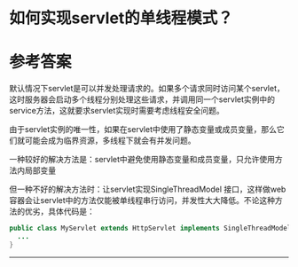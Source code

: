 # 如何实现servlet的单线程模式？

# 参考答案

默认情况下servlet是可以并发处理请求的。如果多个请求同时访问某个servlet，这时服务器会启动多个线程分别处理这些请求，并调用同一个servlet实例中的service方法，这就要求servlet实现时需要考虑线程安全问题。

由于servlet实例的唯一性，如果在servlet中使用了静态变量或成员变量，那么它们就可能会成为临界资源，多线程下就会有并发问题。

一种较好的解决方法是：servlet中避免使用静态变量和成员变量，只允许使用方法内局部变量

但一种不好的解决方法时：让servlet实现SingleThreadModel 接口，这样做web容器会让servlet中的方法仅能被单线程串行访问，并发性大大降低。不论这种方法的优劣，具体代码是：
```java
public class MyServlet extends HttpServlet implements SingleThreadModel {
  ...
}
```

---
